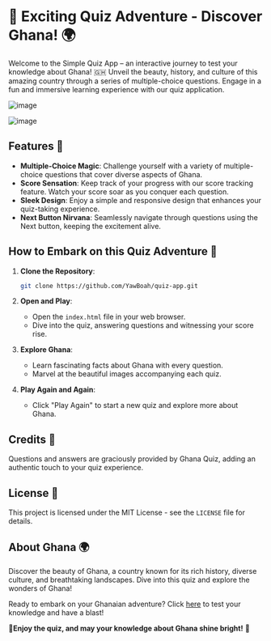 # 🌟 Exciting Quiz Adventure - Discover Ghana! 🌍
Welcome to the Simple Quiz App – an interactive journey to test your knowledge about Ghana! 🇬🇭 Unveil the beauty, history, and culture of this amazing country through a series of multiple-choice questions. Engage in a fun and immersive learning experience with our quiz application.

![image](https://github.com/YawBoah/Quiz-App/assets/126890146/6f8de9e1-4024-4e27-bdf6-537e8c7a0880)

![image](https://github.com/YawBoah/Quiz-App/assets/126890146/dcef2516-b1ec-4988-ab7e-5e9c63fe643e)

## Features 🚀
- **Multiple-Choice Magic**: Challenge yourself with a variety of multiple-choice questions that cover diverse aspects of Ghana.
- **Score Sensation**: Keep track of your progress with our score tracking feature. Watch your score soar as you conquer each question.
- **Sleek Design**: Enjoy a simple and responsive design that enhances your quiz-taking experience.
- **Next Button Nirvana**: Seamlessly navigate through questions using the Next button, keeping the excitement alive.

## How to Embark on this Quiz Adventure 🧭
1. **Clone the Repository**:

   ```bash
   git clone https://github.com/YawBoah/quiz-app.git
   ```

2. **Open and Play**:
   - Open the `index.html` file in your web browser.
   - Dive into the quiz, answering questions and witnessing your score rise.

3. **Explore Ghana**:
   - Learn fascinating facts about Ghana with every question.
   - Marvel at the beautiful images accompanying each quiz.

4. **Play Again and Again**:
   - Click "Play Again" to start a new quiz and explore more about Ghana.

## Credits 🙌
Questions and answers are graciously provided by Ghana Quiz, adding an authentic touch to your quiz experience.

## License 📜
This project is licensed under the MIT License - see the `LICENSE` file for details.

## About Ghana 🌍
Discover the beauty of Ghana, a country known for its rich history, diverse culture, and breathtaking landscapes. Dive into this quiz and explore the wonders of Ghana!

Ready to embark on your Ghanaian adventure? Click [here](https://yawboah.github.io/Quiz-App/) to test your knowledge and have a blast!

🎉**Enjoy the quiz, and may your knowledge about Ghana shine bright!** 🌟








